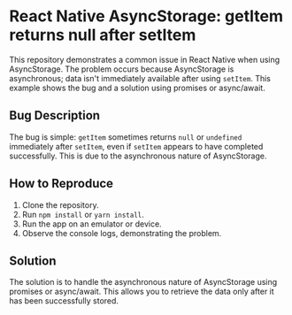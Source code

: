 # React Native AsyncStorage: getItem returns null after setItem

This repository demonstrates a common issue in React Native when using AsyncStorage.  The problem occurs because AsyncStorage is asynchronous;  data isn't immediately available after using `setItem`.  This example shows the bug and a solution using promises or async/await.

## Bug Description

The bug is simple: `getItem` sometimes returns `null` or `undefined` immediately after `setItem`, even if `setItem` appears to have completed successfully. This is due to the asynchronous nature of AsyncStorage.

## How to Reproduce

1. Clone the repository.
2. Run `npm install` or `yarn install`.
3. Run the app on an emulator or device.
4. Observe the console logs, demonstrating the problem.

## Solution

The solution is to handle the asynchronous nature of AsyncStorage using promises or async/await.  This allows you to retrieve the data only after it has been successfully stored.